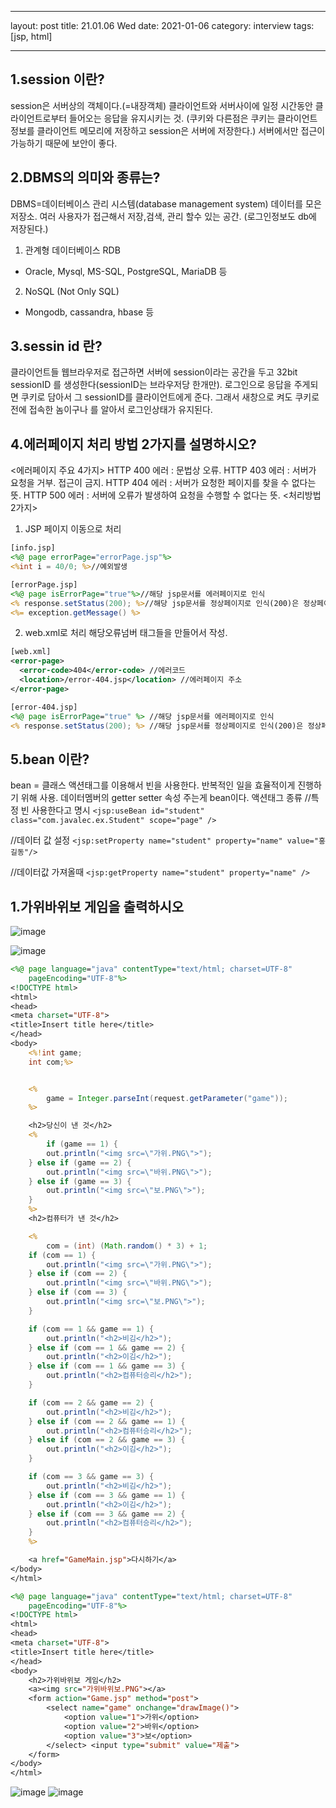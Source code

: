 ﻿---

layout: post
title: 21.01.06 Wed
date: 2021-01-06
category: interview
tags: [jsp, html]

---

## 1.session 이란?
session은 서버상의 객체이다.(=내장객체)
클라이언트와 서버사이에 일정 시간동안 클라이언트로부터 들어오는 응답을 유지시키는 것. (쿠키와 다른점은 쿠키는 클라이언트 정보를 클라이언트 메모리에 저장하고 session은 서버에 저장한다.)
서버에서만 접근이 가능하기 때문에 보안이 좋다.

## 2.DBMS의 의미와 종류는?
DBMS=데이터베이스 관리 시스템(database management system)
데이터를 모은 저장소. 여러 사용자가 접근해서 저장,검색, 관리 할수 있는 공간. (로그인정보도 db에 저장된다.)

1. 관계형 데이터베이스 RDB
- Oracle, Mysql, MS-SQL, PostgreSQL, MariaDB 등

2. NoSQL (Not Only SQL) 
- Mongodb, cassandra, hbase 등


## 3.sessin id 란?
클라이언트들 웹브라우저로 접근하면 서버에 session이라는 공간을 두고 32bit sessionID 를 생성한다(sessionID는 브라우저당 한개만). 로그인으로 응답을 주게되면 쿠키로 담아서 그 sessionID를 클라이언트에게 준다. 그래서 새창으로 켜도 쿠키로 전에 접속한 놈이구나 를 알아서 로그인상태가 유지된다.

## 4.에러페이지 처리 방법 2가지를 설명하시오?
<에러페이지 주요 4가지>
HTTP 400 에러 : 문법상 오류.
HTTP 403 에러 : 서버가 요청을 거부. 접근이 금지.
HTTP 404 에러 : 서버가 요청한 페이지를 찾을 수 없다는 뜻.
HTTP 500 에러 : 서버에 오류가 발생하여 요청을 수행할 수 없다는 뜻.
<처리방법 2가지>
1. JSP 페이지 이동으로 처리
~~~jsp
[info.jsp]
<%@ page errorPage="errorPage.jsp"%>
<%int i = 40/0;	%>//예외발생
~~~
~~~jsp
[errorPage.jsp]
<%@ page isErrorPage="true"%>//해당 jsp문서를 에러페이지로 인식
<% response.setStatus(200); %>//해당 jsp문서를 정상페이지로 인식(200)은 정상페이지넘버
<%= exception.getMessage() %>
~~~

2. web.xml로 처리
해당오류넘버 태그들을 만들어서 작성.
~~~xml
[web.xml]
<error-page>
  <error-code>404</error-code> //에러코드
  <location>/error-404.jsp</location> //에러페이지 주소
</error-page> 
~~~
~~~jsp
[error-404.jsp]
<%@ page isErrorPage="true" %> //해당 jsp문서를 에러페이지로 인식
<% response.setStatus(200); %> //해당 jsp문서를 정상페이지로 인식(200)은 정상페이지넘버
~~~


## 5.bean 이란?
bean = 클래스
액션태그를 이용해서 빈을 사용한다.
반복적인 일을 효율적이게 진행하기 위해 사용.
데이터멤버의 getter setter 속성 주는게 bean이다.
액션태그 종류
//특정 빈 사용한다고 명시
`<jsp:useBean id="student" class="com.javalec.ex.Student" scope="page" />`

//데이터 값 설정
`<jsp:setProperty name="student" property="name" value="홍길동"/>`

//데이터값 가져올때
`<jsp:getProperty name="student" property="name" />`




## 1.가위바위보 게임을 출력하시오

![image](https://user-images.githubusercontent.com/74958197/103774049-50ac6780-506f-11eb-87c7-bb1d8f7337b8.png)

![image](https://user-images.githubusercontent.com/74958197/103774089-628e0a80-506f-11eb-9fdf-3307a61963db.png)
~~~jsp
<%@ page language="java" contentType="text/html; charset=UTF-8"
	pageEncoding="UTF-8"%>
<!DOCTYPE html>
<html>
<head>
<meta charset="UTF-8">
<title>Insert title here</title>
</head>
<body>
	<%!int game;
	int com;%>


	<%
		game = Integer.parseInt(request.getParameter("game"));
	%>

	<h2>당신이 낸 것</h2>
	<%
		if (game == 1) {
		out.println("<img src=\"가위.PNG\">");
	} else if (game == 2) {
		out.println("<img src=\"바위.PNG\">");
	} else if (game == 3) {
		out.println("<img src=\"보.PNG\">");
	}
	%>
	<h2>컴퓨터가 낸 것</h2>

	<%
		com = (int) (Math.random() * 3) + 1;
	if (com == 1) {
		out.println("<img src=\"가위.PNG\">");
	} else if (com == 2) {
		out.println("<img src=\"바위.PNG\">");
	} else if (com == 3) {
		out.println("<img src=\"보.PNG\">");
	}

	if (com == 1 && game == 1) {
		out.println("<h2>비김</h2>");
	} else if (com == 1 && game == 2) {
		out.println("<h2>이김</h2>");
	} else if (com == 1 && game == 3) {
		out.println("<h2>컴퓨터승리</h2>");
	}

	if (com == 2 && game == 2) {
		out.println("<h2>비김</h2>");
	} else if (com == 2 && game == 1) {
		out.println("<h2>컴퓨터승리</h2>");
	} else if (com == 2 && game == 3) {
		out.println("<h2>이김</h2>");
	}

	if (com == 3 && game == 3) {
		out.println("<h2>비김</h2>");
	} else if (com == 3 && game == 1) {
		out.println("<h2>이김</h2>");
	} else if (com == 3 && game == 2) {
		out.println("<h2>컴퓨터승리</h2>");
	}
	%>

	<a href="GameMain.jsp">다시하기</a>
</body>
</html>
~~~
~~~jsp
<%@ page language="java" contentType="text/html; charset=UTF-8"
	pageEncoding="UTF-8"%>
<!DOCTYPE html>
<html>
<head>
<meta charset="UTF-8">
<title>Insert title here</title>
</head>
<body>
	<h2>가위바위보 게임</h2>
	<a><img src="가위바위보.PNG"></a>
	<form action="Game.jsp" method="post">
		<select name="game" onchange="drawImage()">
			<option value="1">가위</option>
			<option value="2">바위</option>
			<option value="3">보</option>
		</select> <input type="submit" value="제출">
	</form>
</body>
</html>
~~~
![image](https://user-images.githubusercontent.com/74958197/103790874-1948b580-5085-11eb-934b-4491904f846c.png)
![image](https://user-images.githubusercontent.com/74958197/103790889-1c43a600-5085-11eb-9f0c-f612199f2640.png)
